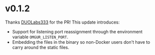 # v0.1.2

Thanks [DUOLabs333](https://github.com/DUOLabs333) for the PR! This update introduces:

- Support for listening port reassignment through the environment variable `OMGUR_LISTEN_PORT`.
- Embedding the files in the binary so non-Docker users don't have to carry around the static files.
